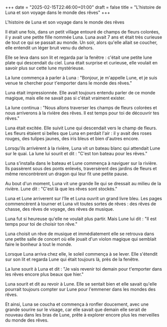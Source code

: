 +++
date = "2025-02-15T22:46:00+01:00"
draft = false
title = "L'histoire de Luna et son voyage dans le monde des rêves"
+++

L'histoire de Luna et son voyage dans le monde des rêves


Il était une fois, dans un petit village entouré de champs de fleurs colorées, il y avait une petite fille nommée Luna. Luna avait 7 ans et était très curieuse de tout ce qui se passait au monde. Un soir, alors qu'elle allait se coucher, elle entendit un léger bruit venu du dehors.


Elle se leva dans son lit et regarda par la fenêtre : c'était une petite lune plate qui descendait du ciel. Luna était surprise et curieuse, elle voulait en savoir plus sur cette lune mystérieuse.


La lune commença à parler à Luna : "Bonjour, je m'appelle Lune, et je suis venue te chercher pour t'emporter dans le monde des rêves."


Luna était impressionnée. Elle avait toujours entendu parler de ce monde magique, mais elle ne savait pas si c'était vraiment exister.


La lune continua : "Nous allons traverser les champs de fleurs colorées et nous arriverons à la rivière des rêves. Il est temps pour toi de découvrir tes rêves."


Luna était excitée. Elle suivit Lune qui descendait vers le champ de fleurs. Les fleurs étaient si belles que Luna en perdait l'air : il y avait des roses rouges, des tulipes jaunes, des iris bleus et bien d'autres encore.


Lorsqu'ils arrivèrent à la rivière, Luna vit un bateau blanc qui attendait Lune sur le quai. La lune lui sourit et dit : "C'est ton bateau pour les rêves."


Luna s'installa dans le bateau et Lune commença à naviguer sur la rivière. Ils passèrent sous des ponts enlevés, traversèrent des jardins de fleurs et même rencontrèrent un dragon qui leur fit une petite pause.


Au bout d'un moment, Luna vit une grande île qui se dressait au milieu de la rivière. Lune dit : "C'est là que les rêves sont stockés."


Luna et Lune arriverent sur l'île et Luna ouvrit un grand livre bleu. Les pages commencèrent à tourner et Luna vit toutes sortes de rêves : des rêves de chasse, des rêves de voyage, des rêves de musique.


Luna fut si heureuse qu'elle ne voulait plus partir. Mais Lune lui dit : "Il est temps pour toi de choisir ton rêve."


Luna choisit un rêve de musique et immédiatement elle se retrouva dans une petite salle de concert où elle jouait d'un violon magique qui semblait faire le bonheur à tout le monde.


Lorsque Luna arriva chez elle, le soleil commença à se lever. Elle s'étendit sur son lit et regarda Lune qui était toujours là, près de la fenêtre.


La lune sourit à Luna et dit : "Je vais revenir toi demain pour t'emporter dans les rêves encore plus beaux que hier."


Luna sourit et dit au revoir à Lune. Elle se sentait bien et elle savait qu'elle pourrait toujours compter sur Lune pour l'emmener dans les mondes des rêves.


Et ainsi, Luna se coucha et commença à ronfler doucement, avec une grande sourire sur le visage, car elle savait que demain elle serait de nouveau dans les bras de Lune, prête à explorer encore plus les merveilles du monde des rêves.
